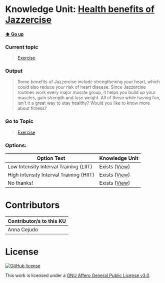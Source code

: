 # Knowledge Unit: [Health benefits of Jazzercise](../../knowledge_units/exercise/health-benefits-of-jazzercise.md)

#### [:arrow_up: Go up](../../topics/exercise.md)
### Current topic
> [Exercise](../../topics/exercise.md)
### Output
> Some benefits of Jazzercise include strengthening your heart, which could also reduce your risk of heart disease. Since Jazzercise routines work every major muscle group, it helps you build up your muscles, gain strength and lose weight. All of these while having fun, isn&#039;t it a great way to stay healthy? Would you like to know more about fitness?
### Go to Topic
> [Exercise](../../topics/exercise.md)

### Options: 

| Option Text | Knowledge Unit |
| - | - |  
| Low Intensity Interval Training (LIIT)  |  Exists ([View](../../knowledge_units/exercise/low-intensity-interval-training-liit.md))  |  
| High Intensity Interval Training (HIIT)  |  Exists ([View](../../knowledge_units/exercise/high-intensity-interval-training-hiit.md))  |  
| No thanks!  |  Exists ([View](../../knowledge_units/exercise/no-thanks.md))  | 

# Contributors

| Contributor/s to this KU |
| - | 
| Anna Cejudo |

# License
[![GitHub license](https://img.shields.io/github/license/inbrainz/cerebro)](https://github.com/inbrainz/cerebro/blob/master/LICENSE)

This work is licensed under a [GNU Affero General Public License v3.0](https://www.gnu.org/licenses/agpl-3.0.txt).